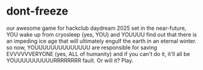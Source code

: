 # dont-freeze
our awesome game for hackclub daydream 2025 
set in the near-future, YOU wake up from cryosleep (yes, YOU) and YOUUUU find out that there is an impeding ice age that will ultimately engulf the earth in an eternal winter.
so now, YOUUUUUUUUUUUUUU are responsible for saving EVVVVVVERYONE (yes, ALL of humanity) and if you can't do it, it'll all be YOUUUUUUUUUURRRRRRRR fault.
Or will it?
Play.
